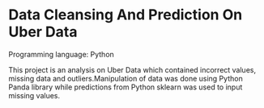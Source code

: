 # Data Cleansing And Prediction On Uber Data

Programming language: Python

This project is an analysis on Uber Data which contained incorrect values, missing data and outliers.Manipulation of data was done using Python Panda library while predictions from Python sklearn was used to input missing values.
